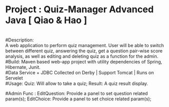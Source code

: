 # Project : Quiz-Manager Advanced Java [ Qiao & Hao ]
<br>
#Description:
<br>
A web application to perform quiz management. User will be able to switch between different quiz, 
answering the quiz, get a question pair-wise score analysis, as well as editing and deleting quiz
as a function for the admin.
<br>
#Build:
Maven based web-app project with utility dependencies of Spring, Hibernate, Junit. 
<br>
#Data Service + JDBC
Collected on Derby | Support Tomcat | Runs on Servelet
<br>
#Usage:
Quiz: Will allow to take a quiz;
Result: A quiz result display.
<br>

#Admin Func :
EditQuestion: Provide a panel to set question related param(s);
EditChoice: Provide a panel to set choice related param(s);



